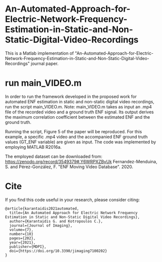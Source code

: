 # An-Automated-Approach-for-Electric-Network-Frequency-Estimation-in-Static-and-Non-Static-Digital-Video-Recordings
This is a Matlab implementation of "An-Automated-Approach-for-Electric-Network-Frequency-Estimation-in-Static-and-Non-Static-Digital-Video-Recordings" journal paper.

# run main_VIDEO.m

In order to run the framework developed in the proposed work for automated ENF estimation in static and non-static digital video recordings, run the script main_VIDEO.m. Note: main_VIDEO.m takes as input an .mp4 file of the recorded video and a ground truth ENF signal. Its output derives the maximum correlation coefficient between the estimated ENF and the ground truth.

Running the script, Figure 5 of the paper will be reproduced. For this example, a specific .mp4 video and the accompanied ENF ground truth values (GT_ENF variable) are given as input. The code was implemented by employing MATLAB R2016a.

The employed dataset can be downloaded from: https://zenodo.org/record/3549379#.Y6WRPXZByUk
Fernandez-Menduina, S. and Pérez-González, F. "ENF Moving Video Database". 2020.


# Cite
If you find this code useful in your research, please consider citing:
```
@article{karantaidis2021automated,
  title={An Automated Approach for Electric Network Frequency Estimation in Static and Non-Static Digital Video Recordings},
  author={Karantaidis G. and Kotropoulos C.},
  journal={Journal of Imaging},
  volume={7},
  number={10}
  pages={202},
  year={2021},
  publisher={MDPI},
  doi={https://doi.org/10.3390/jimaging7100202}
}
